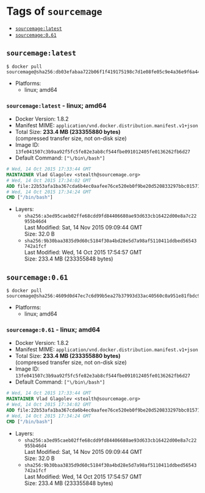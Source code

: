 <!-- THIS FILE IS GENERATED VIA './update-tag-details.sh' -->

# Tags of `sourcemage`

-	[`sourcemage:latest`](#sourcemagelatest)
-	[`sourcemage:0.61`](#sourcemage061)

## `sourcemage:latest`

```console
$ docker pull sourcemage@sha256:db03efabaa722b06f1f419175198c7d1e08fe05c9e4a36e9f6a442d59320dce3
```

-	Platforms:
	-	linux; amd64

### `sourcemage:latest` - linux; amd64

-	Docker Version: 1.8.2
-	Manifest MIME: `application/vnd.docker.distribution.manifest.v1+json`
-	Total Size: **233.4 MB (233355880 bytes)**  
	(compressed transfer size, not on-disk size)
-	Image ID: `13fe041507c3b9aa92f5fc5fe82e3ab8cf544fbe091012405fe0136262fb6d27`
-	Default Command: `["\/bin\/bash"]`

```dockerfile
# Wed, 14 Oct 2015 17:33:44 GMT
MAINTAINER Vlad Glagolev <stealth@sourcemage.org>
# Wed, 14 Oct 2015 17:34:02 GMT
ADD file:22b53afa1ba367cda6b4ec0aafee76ce520eb0f9be20d520833297bbc01571c7 in /
# Wed, 14 Oct 2015 17:34:24 GMT
CMD ["/bin/bash"]
```

-	Layers:
	-	`sha256:a3ed95caeb02ffe68cdd9fd84406680ae93d633cb16422d00e8a7c22955b46d4`  
		Last Modified: Sat, 14 Nov 2015 09:09:44 GMT  
		Size: 32.0 B
	-	`sha256:9b30baa3835d9d60c5184f30a4bd28e5d7a98af5110411ddbed56543742a1fcf`  
		Last Modified: Wed, 14 Oct 2015 17:54:57 GMT  
		Size: 233.4 MB (233355848 bytes)

## `sourcemage:0.61`

```console
$ docker pull sourcemage@sha256:4609d0d47ec7c6d99b5ea27b37993d33ac40560c0a951e81fbdc9c5aa1a2c51d
```

-	Platforms:
	-	linux; amd64

### `sourcemage:0.61` - linux; amd64

-	Docker Version: 1.8.2
-	Manifest MIME: `application/vnd.docker.distribution.manifest.v1+json`
-	Total Size: **233.4 MB (233355880 bytes)**  
	(compressed transfer size, not on-disk size)
-	Image ID: `13fe041507c3b9aa92f5fc5fe82e3ab8cf544fbe091012405fe0136262fb6d27`
-	Default Command: `["\/bin\/bash"]`

```dockerfile
# Wed, 14 Oct 2015 17:33:44 GMT
MAINTAINER Vlad Glagolev <stealth@sourcemage.org>
# Wed, 14 Oct 2015 17:34:02 GMT
ADD file:22b53afa1ba367cda6b4ec0aafee76ce520eb0f9be20d520833297bbc01571c7 in /
# Wed, 14 Oct 2015 17:34:24 GMT
CMD ["/bin/bash"]
```

-	Layers:
	-	`sha256:a3ed95caeb02ffe68cdd9fd84406680ae93d633cb16422d00e8a7c22955b46d4`  
		Last Modified: Sat, 14 Nov 2015 09:09:44 GMT  
		Size: 32.0 B
	-	`sha256:9b30baa3835d9d60c5184f30a4bd28e5d7a98af5110411ddbed56543742a1fcf`  
		Last Modified: Wed, 14 Oct 2015 17:54:57 GMT  
		Size: 233.4 MB (233355848 bytes)
